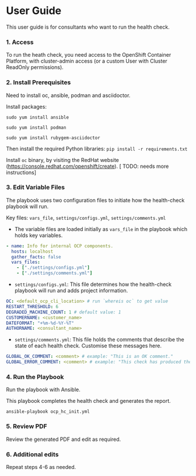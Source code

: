# User Guide
This user guide is for consultants who want to run the health check.

### 1. Access

To run the heath check, you need access to the OpenShift Container Platform, with cluster-admin access (or a custom User with Cluster ReadOnly permissions).

### 2. Install Prerequisites

Need to install  oc, ansible, podman and asciidoctor. 

Install packages:

````
sudo yum install ansible

sudo yum install podman

sudo yum install rubygem-asciidoctor
````

Then install the required Python libraries:
`pip install -r requirements.txt`

Install `oc` binary, by visiting the RedHat website (https://console.redhat.com/openshift/create). [ TODO: needs more instructions]

### 3. Edit Variable Files
The playbook uses two configuration files to initiate how the health-check playbook will run.

Key files: `vars_file`, `settings/configs.yml`, `settings/comments.yml`

- The variable files are loaded initially as `vars_file` in the playbook which holds key variables. 
````yaml
- name: Info for internal OCP components.
  hosts: localhost
  gather_facts: false
  vars_files:
    - ["./settings/configs.yml"]
    - ["./settings/comments.yml"]
````

- `settings/configs.yml`: This file determines how the health-check playbook will run and adds project information.
````yaml
OC: <default_ocp_cli_location> # run `whereis oc` to get value
RESTART_THRESHOLD: 6
DEGRADED_MACHINE_COUNT: 1 # default value: 1
CUSTOMERNAME: <customer_name>
DATEFORMAT: "+%m-%d-%Y-%T"
AUTHORNAME: <consultant_name>
````
- `settings/comments.yml`: This file holds the comments that describe the state of each health check. Customise these messages here.
````yaml
GLOBAL_OK_COMMENT: <comment> # example: "This is an OK comment."
GLOBAL_ERROR_COMMENT: <comment> # example: "This check has produced the following errors."
````
### 4. Run the Playbook

Run the playbook with Ansible.

This playbook completes the health check and generates the report.

````
ansible-playbook ocp_hc_init.yml
````

### 5. Review PDF 
Review the generated PDF and edit as required.

### 6. Additional edits
Repeat steps 4-6 as needed.
